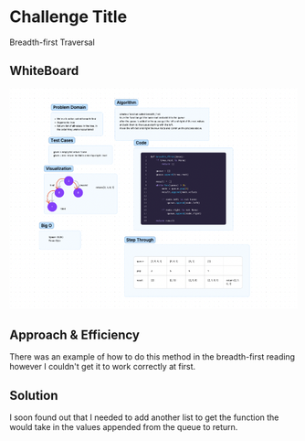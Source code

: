 # Challenge Title
Breadth-first Traversal

## WhiteBoard
![](../code_challenges/assets/CodeChallenge17.png)

## Approach & Efficiency
There was an example of how to do this method in the breadth-first reading however I couldn't get it to work correctly at first.

## Solution
I soon found out that I needed to add another list to get the function the would take in the values appended from the queue to return.
